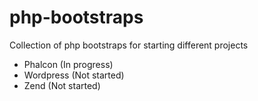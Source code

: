 php-bootstraps
=============

Collection of php bootstraps for starting different projects

- Phalcon (In progress)
- Wordpress (Not started)
- Zend (Not started)
